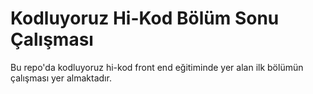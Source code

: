# Kodluyoruz Hi-Kod Bölüm Sonu Çalışması
Bu repo'da kodluyoruz hi-kod front end eğitiminde yer alan ilk bölümün çalışması yer almaktadır.
